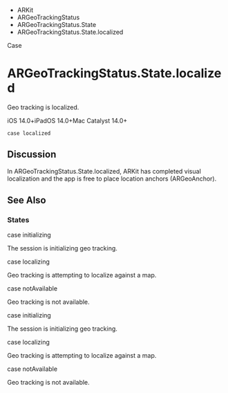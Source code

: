 

- ARKit
- ARGeoTrackingStatus
- ARGeoTrackingStatus.State
-  ARGeoTrackingStatus.State.localized 

Case

# ARGeoTrackingStatus.State.localized

Geo tracking is localized.

iOS 14.0+iPadOS 14.0+Mac Catalyst 14.0+

``` source
case localized
```

## Discussion

In ARGeoTrackingStatus.State.localized, ARKit has completed visual localization and the app is free to place location anchors (ARGeoAnchor).

## See Also

### States

case initializing

The session is initializing geo tracking.

case localizing

Geo tracking is attempting to localize against a map.

case notAvailable

Geo tracking is not available.

case initializing

The session is initializing geo tracking.

case localizing

Geo tracking is attempting to localize against a map.

case notAvailable

Geo tracking is not available.

